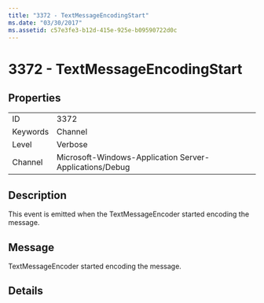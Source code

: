 ```yaml
---
title: "3372 - TextMessageEncodingStart"
ms.date: "03/30/2017"
ms.assetid: c57e3fe3-b12d-415e-925e-b09590722d0c
---
```

# 3372 - TextMessageEncodingStart
## Properties  


|||  
|-|-|  
|ID|3372|  
|Keywords|Channel|  
|Level|Verbose|  
|Channel|Microsoft-Windows-Application Server-Applications/Debug|  

## Description  
 This event is emitted when the TextMessageEncoder started encoding the message.  

## Message  
 TextMessageEncoder started encoding the message.  

## Details
